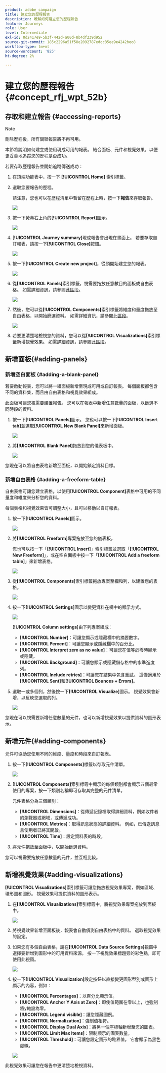 ```yaml
---
product: adobe campaign
title: 建立您的歷程報告
description: 瞭解如何建立您的歷程報告
feature: Journeys
role: User
level: Intermediate
exl-id: 0d2417e9-5b3f-442d-a00d-8b4df239d952
source-git-commit: 185c2296a51f58e2092787edcc35ee9e4242bec8
workflow-type: tm+mt
source-wordcount: '825'
ht-degree: 2%

---
```


# 建立您的歷程報告 {#concept_rfj_wpt_52b}

## 存取和建立報告 {#accessing-reports}

>[!NOTE]
>
>刪除歷程後，所有關聯報告將不再可用。

本節將說明如何建立或使用現成可用的報表。 結合面板、元件和視覺效果，以便更妥善地追蹤您的歷程是否成功。

若要存取歷程報告並開始追蹤傳送成功：

1. 在頂端功能表中，按一下 **[!UICONTROL Home]** 索引標籤。

1. 選取您要報告的歷程。

   請注意，您也可以在歷程清單中暫留在歷程上時，按一下&#x200B;**報告**&#x200B;來存取報告。

   ![](../assets/dynamic_report_journey.png)

1. 按一下熒幕右上角的&#x200B;**[!UICONTROL Report]**&#x200B;圖示。

   ![](../assets/dynamic_report_journey_2.png)

1. **[!UICONTROL Journey summary]**&#x200B;現成報告會出現在畫面上。 若要存取自訂報表，請按一下&#x200B;**[!UICONTROL Close]**&#x200B;按鈕。

   ![](../assets/dynamic_report_journey_12.png)

1. 按一下&#x200B;**[!UICONTROL Create new project]**，從頭開始建立您的報表。

   ![](../assets/dynamic_report_journey_3.png)

1. 從&#x200B;**[!UICONTROL Panels]**&#x200B;索引標籤，視需要拖放任意數目的面板或自由表格。 如需詳細資訊，請參閱此[區段](#adding-panels)。

   ![](../assets/dynamic_report_journey_4.png)

1. 然後，您可以從&#x200B;**[!UICONTROL Components]**&#x200B;索引標籤將維度和量度拖放至自由表格，以開始篩選資料。 如需詳細資訊，請參閱此[區段](#adding-components)。

   ![](../assets/dynamic_report_journey_5.png)

1. 若要更清楚地檢視您的資料，您可以從&#x200B;**[!UICONTROL Visualizations]**&#x200B;索引標籤新增視覺效果。 如需詳細資訊，請參閱此[區段](#adding-visualizations)。

## 新增面板{#adding-panels}

### 新增空白面板 {#adding-a-blank-panel}

若要啟動報表，您可以將一組面板新增至現成可用或自訂報表。 每個面板都包含不同的資料集，而且由自由表格和視覺效果組成。

此面板可讓您視需要建置報告。 您可以在報表中新增任意數量的面板，以篩選不同時段的資料。

1. 按一下&#x200B;**[!UICONTROL Panels]**&#x200B;圖示。 您也可以按一下&#x200B;**[!UICONTROL Insert tab]**&#x200B;並選取&#x200B;**[!UICONTROL New Blank Panel]**&#x200B;來新增面板。

   ![](../assets/dynamic_report_panel_1.png)

1. 將&#x200B;**[!UICONTROL Blank Panel]**&#x200B;拖放到您的儀表板中。

   ![](../assets/dynamic_report_panel.png)

您現在可以將自由表格新增至面板，以開始鎖定資料目標。

### 新增自由表格 {#adding-a-freeform-table}

自由表格可讓您建立表格，以使用&#x200B;**[!UICONTROL Component]**&#x200B;表格中可用的不同量度和維度來分析您的資料。

每個表格和視覺效果皆可調整大小，且可以移動以自訂報表。

1. 按一下&#x200B;**[!UICONTROL Panels]**&#x200B;圖示。

   ![](../assets/dynamic_report_panel_1.png)

1. 將&#x200B;**[!UICONTROL Freeform]**&#x200B;專案拖放至您的儀表板。

   您也可以按一下「**[!UICONTROL Insert]**」索引標籤並選取「**[!UICONTROL New Freeform]**」，或在空白面板中按一下「**[!UICONTROL Add a freeform table]**」來新增表格。

   ![](../assets/dynamic_report_panel_2.png)

1. 從&#x200B;**[!UICONTROL Components]**&#x200B;索引標籤拖放專案至欄和列，以建置您的表格。

   ![](../assets/dynamic_report_freeform_3.png)

1. 按一下&#x200B;**[!UICONTROL Settings]**&#x200B;圖示以變更資料在欄中的顯示方式。

   ![](../assets/dynamic_report_freeform_4.png)

   **[!UICONTROL Column settings]**&#x200B;由下列專案組成：

   * **[!UICONTROL Number]**：可讓您顯示或隱藏欄中的摘要數字。
   * **[!UICONTROL Percent]**：可讓您顯示或隱藏欄中的百分比。
   * **[!UICONTROL Interpret zero as no value]**：可讓您在值等於零時顯示或隱藏。
   * **[!UICONTROL Background]**：可讓您顯示或隱藏儲存格中的水準進度列。
   * **[!UICONTROL Include retries]**：可讓您在結果中包含重試。 這僅適用於&#x200B;**[!UICONTROL Sent]**&#x200B;和&#x200B;**[!UICONTROL Bounces + Errors]**。

1. 選取一或多個列，然後按一下&#x200B;**[!UICONTROL Visualize]**&#x200B;圖示。 視覺效果會新增，以反映您選取的列。

   ![](../assets/dynamic_report_freeform_5.png)

您現在可以視需要新增任意數量的元件，也可以新增視覺效果以提供資料的圖形表示。

## 新增元件{#adding-components}

元件可協助您使用不同的維度、量度和時段來自訂報表。

1. 按一下&#x200B;**[!UICONTROL Components]**&#x200B;標籤以存取元件清單。

   ![](../assets/dynamic_report_components.png)

1. **[!UICONTROL Components]**&#x200B;索引標籤中顯示的每個類別都會顯示五個最常使用的專案，按一下類別名稱即可存取其完整的元件清單。

   元件表格分為三個類別：

   * **[!UICONTROL Dimensions]**：從傳遞記錄檔取得詳細資料，例如收件者的瀏覽器或網域，或傳遞成功。
   * **[!UICONTROL Metrics]**：取得訊息狀態的詳細資料。 例如，已傳送訊息且使用者已將其開啟。
   * **[!UICONTROL Time]**：設定資料表的時段。

1. 將元件拖放至面板中，以開始篩選資料。

您可以視需要拖放任意數量的元件，並互相比較。

## 新增視覺效果{#adding-visualizations}

**[!UICONTROL Visualizations]**&#x200B;索引標籤可讓您拖放視覺效果專案，例如區域、環形圖和圖形。 視覺效果可提供資料的圖形表示。

1. 在&#x200B;**[!UICONTROL Visualizations]**&#x200B;索引標籤中，將視覺效果專案拖放到面板中。

   ![](../assets/dynamic_report_visualization_1.png)

1. 將視覺效果新增至面板後，報表會自動偵測自由表格中的資料。 選取視覺效果的設定。
1. 如果您有多個自由表格，請在&#x200B;**[!UICONTROL Data Source Settings]**&#x200B;視窗中選擇要新增到圖形中的可用資料來源。 按一下視覺效果標題旁的彩色點，即可使用此視窗。

   ![](../assets/dynamic_report_visualization_2.png)

1. 按一下&#x200B;**[!UICONTROL Visualization]**&#x200B;設定按鈕以直接變更圖形型別或圖形上顯示的內容，例如：

   * **[!UICONTROL Percentages]**：以百分比顯示值。
   * **[!UICONTROL Anchor Y Axis at Zero]**：即使值範圍在零以上，也強制將y軸設為零。
   * **[!UICONTROL Legend visible]**：讓您隱藏圖例。
   * **[!UICONTROL Normalization]**：強制值相符。
   * **[!UICONTROL Display Dual Axis]**：將另一個座標軸新增至您的圖表。
   * **[!UICONTROL Limit Max Items]**：限制顯示的圖表數量。
   * **[!UICONTROL Threshold]**：可讓您設定圖形的臨界值。 它會顯示為黑色虛線。

   ![](../assets/dynamic_report_visualization_3.png)

此視覺效果可讓您在報告中更清楚地檢視資料。
